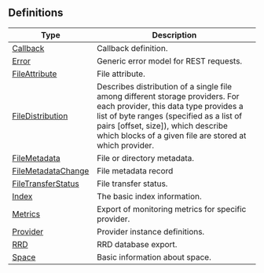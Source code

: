 
<a name="definitions"></a>
## Definitions

|Type|Description|
|---|---|
|[Callback](definitions/Callback.md)|Callback definition.|
|[Error](definitions/Error.md)|Generic error model for REST requests.|
|[FileAttribute](definitions/FileAttribute.md)|File attribute.|
|[FileDistribution](definitions/FileDistribution.md)|Describes distribution of a single file among different storage providers. For each provider, this data type provides a list of byte ranges  (specified as a list of pairs [offset, size]), which describe which blocks of a given file are stored at which provider.|
|[FileMetadata](definitions/FileMetadata.md)|File or directory metadata.|
|[FileMetadataChange](definitions/FileMetadataChange.md)|File metadata record|
|[FileTransferStatus](definitions/FileTransferStatus.md)|File transfer status.|
|[Index](definitions/Index.md)|The basic index information.|
|[Metrics](definitions/Metrics.md)|Export of monitoring metrics for specific provider.|
|[Provider](definitions/Provider.md)|Provider instance definitions.|
|[RRD](definitions/RRD.md)|RRD database export.|
|[Space](definitions/Space.md)|Basic information about space.|



